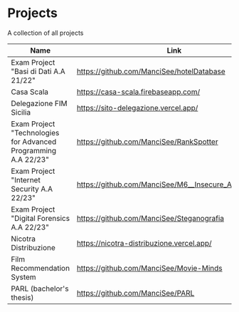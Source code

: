 # Projects
A collection of all projects 

Name | Link
---- | ----
Exam Project "Basi di Dati A.A 21/22" | https://github.com/ManciSee/hotelDatabase
Casa Scala | https://casa-scala.firebaseapp.com/
Delegazione FIM Sicilia | https://sito-delegazione.vercel.app/
Exam Project "Technologies for Advanced Programming A.A 22/23" | https://github.com/ManciSee/RankSpotter
Exam Project "Internet Security A.A 22/23"| https://github.com/ManciSee/M6__Insecure_Authorization
Exam Project "Digital Forensics A.A 22/23" | https://github.com/ManciSee/Steganografia
Nicotra Distribuzione | https://nicotra-distribuzione.vercel.app/
Film Recommendation System | https://github.com/ManciSee/Movie-Minds
PARL (bachelor's thesis) | https://github.com/ManciSee/PARL
